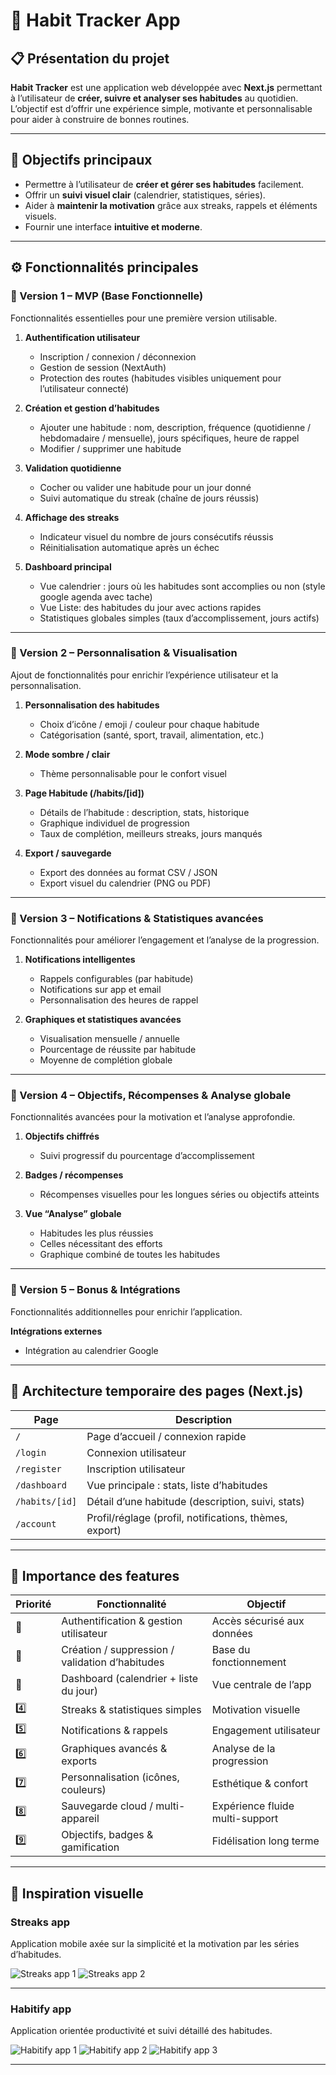 # 🧠 Habit Tracker App

## 📋 Présentation du projet
**Habit Tracker** est une application web développée avec **Next.js** permettant à l’utilisateur de **créer, suivre et analyser ses habitudes** au quotidien.  
L’objectif est d’offrir une expérience simple, motivante et personnalisable pour aider à construire de bonnes routines.

---

## 🚀 Objectifs principaux
- Permettre à l’utilisateur de **créer et gérer ses habitudes** facilement.  
- Offrir un **suivi visuel clair** (calendrier, statistiques, séries).  
- Aider à **maintenir la motivation** grâce aux streaks, rappels et éléments visuels.  
- Fournir une interface **intuitive et moderne**.

---

## ⚙️ Fonctionnalités principales

### 🧱 Version 1 – MVP (Base Fonctionnelle)
Fonctionnalités essentielles pour une première version utilisable.

1. **Authentification utilisateur**
   - Inscription / connexion / déconnexion
   - Gestion de session (NextAuth)
   - Protection des routes (habitudes visibles uniquement pour l’utilisateur connecté)

2. **Création et gestion d’habitudes**
   - Ajouter une habitude : nom, description, fréquence (quotidienne / hebdomadaire / mensuelle), jours spécifiques, heure de rappel
   - Modifier / supprimer une habitude

3. **Validation quotidienne**
   - Cocher ou valider une habitude pour un jour donné
   - Suivi automatique du streak (chaîne de jours réussis)

4. **Affichage des streaks**
   - Indicateur visuel du nombre de jours consécutifs réussis
   - Réinitialisation automatique après un échec

5. **Dashboard principal**
   - Vue calendrier : jours où les habitudes sont accomplies ou non (style google agenda avec tache)
   -  Vue Liste: des habitudes du jour avec actions rapides
   - Statistiques globales simples (taux d’accomplissement, jours actifs)

---

### 🧱 Version 2 – Personnalisation & Visualisation
Ajout de fonctionnalités pour enrichir l’expérience utilisateur et la personnalisation.

1. **Personnalisation des habitudes**
   - Choix d’icône / emoji / couleur pour chaque habitude
   - Catégorisation (santé, sport, travail, alimentation, etc.)

2. **Mode sombre / clair**
   - Thème personnalisable pour le confort visuel

3. **Page Habitude (/habits/[id])**
   - Détails de l’habitude : description, stats, historique
   - Graphique individuel de progression
   - Taux de complétion, meilleurs streaks, jours manqués

4. **Export / sauvegarde**
   - Export des données au format CSV / JSON
   - Export visuel du calendrier (PNG ou PDF)

---

### 🧱 Version 3 – Notifications & Statistiques avancées
Fonctionnalités pour améliorer l’engagement et l’analyse de la progression.

1. **Notifications intelligentes**
   - Rappels configurables (par habitude)
   - Notifications sur app et email
   - Personnalisation des heures de rappel

2. **Graphiques et statistiques avancées**
   - Visualisation mensuelle / annuelle
   - Pourcentage de réussite par habitude
   - Moyenne de complétion globale

---

### 🧱 Version 4 – Objectifs, Récompenses & Analyse globale
Fonctionnalités avancées pour la motivation et l’analyse approfondie.

1. **Objectifs chiffrés**
   - Suivi progressif du pourcentage d’accomplissement

2. **Badges / récompenses**
   - Récompenses visuelles pour les longues séries ou objectifs atteints

3. **Vue “Analyse” globale**
   - Habitudes les plus réussies
   - Celles nécessitant des efforts
   - Graphique combiné de toutes les habitudes

---

### 🧱 Version 5 – Bonus & Intégrations
Fonctionnalités additionnelles pour enrichir l’application.

**Intégrations externes**
   - Intégration au calendrier Google

---

## 🧭 Architecture temporaire des pages (Next.js)

| Page | Description |
|------|--------------|
| `/` | Page d’accueil / connexion rapide |
| `/login` | Connexion utilisateur |
| `/register` | Inscription utilisateur |
| `/dashboard` | Vue principale : stats, liste d’habitudes |
| `/habits/[id]` | Détail d’une habitude (description, suivi, stats) |
| `/account` | Profil/réglage (profil, notifications, thèmes, export) |

---

## 🔄 Importance des features

| Priorité | Fonctionnalité | Objectif |
|-----------|----------------|-----------|
| 🥇 | Authentification & gestion utilisateur | Accès sécurisé aux données |
| 🥈 | Création / suppression / validation d’habitudes | Base du fonctionnement |
| 🥉 | Dashboard (calendrier + liste du jour) | Vue centrale de l’app |
| 4️⃣ | Streaks & statistiques simples | Motivation visuelle |
| 5️⃣ | Notifications & rappels | Engagement utilisateur |
| 6️⃣ | Graphiques avancés & exports | Analyse de la progression |
| 7️⃣ | Personnalisation (icônes, couleurs) | Esthétique & confort |
| 8️⃣ | Sauvegarde cloud / multi-appareil | Expérience fluide multi-support |
| 9️⃣ | Objectifs, badges & gamification | Fidélisation long terme |

---



## 🎨 Inspiration visuelle

### Streaks app
Application mobile axée sur la simplicité et la motivation par les séries d’habitudes.

![Streaks app 1](https://cdn.macstories.net/001/2017-07-26-08-49-17.jpeg)
![Streaks app 2](https://crunchybagel.com/content/images/2019/09/pomodoro.png)

---

### Habitify app
Application orientée productivité et suivi détaillé des habitudes.

![Habitify app 1](https://encrypted-tbn0.gstatic.com/images?q=tbn:ANd9GcQLMiuOugMcwfRwkOHLmrZh5P5P4zvlHaJYAsU64mh_F9f0w0yfqfZdmpdmUflB5hIRJ5M&usqp=CAU)
![Habitify app 2](https://cdn.prod.website-files.com/5d3aa39f8474c472841a7dfc/6480a277275ec417eb65c134_Frame%20678.jpg)
![Habitify app 3](https://www.betaphase.cafe/wp-content/uploads/2023/01/habitify-habit-tracker-app-e1673500577321-1024x680.jpg)

---
